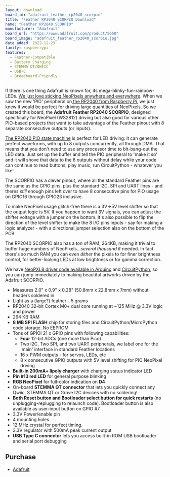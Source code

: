 ```yaml
---
layout: download
board_id: "adafruit_feather_rp2040_scorpio"
title: "Feather RP2040 SCORPIO Download"
name: "Feather RP2040 SCORPIO"
manufacturer: "Adafruit"
board_url: "https://www.adafruit.com/product/5650"
board_image: "adafruit_feather_rp2040_scorpio.jpg"
date_added: 2022-12-23
family: raspberrypi
features:
  - Feather-Compatible
  - Battery Charging
  - STEMMA QT/QWIIC
  - USB-C
  - Breadboard-Friendly
---
```


If there is one thing Adafruit is known for, its mega-blinky-fun-rainbow-LEDs. [We just love sticking NeoPixels anywhere and everywhere](https://www.adafruit.com/category/168). When we saw the new 'PIO' peripheral on[ the RP2040 from Raspberry Pi](https://www.adafruit.com/category/875), we just knew it would be perfect for driving large quantities of NeoPixels. So we created this board, the **Adafruit Feather RP2040 SCORPIO**, designed specifically for NeoPixel (WS2812) driving but also good for various other PIO-based projects that want to take advantage of the Feather pinout with 8 separate consecutive outputs (or inputs).

[The RP2040 PIO state machine](https://learn.adafruit.com/intro-to-rp2040-pio-with-circuitpython) is perfect for LED driving: it can generate perfect waveforms, with up to 8 outputs concurrently, all through DMA. That means that you don't need to use any processor time to bit-bang-out the LED data. Just set up the buffer and tell the PIO peripheral to 'make it so' and it will shove that data to the 8 outputs without delay while your code can continue to read buttons, play music, run CircuitPython - whatever you like!

The SCORPIO has a clever pinout, where all the standard Feather pins are the same as the GPIO pins, plus the standard I2C, SPI and UART lines - and theres *still* enough pins left over to have 8 consecutive pins for PIO usage on GPIO16 through GPIO23 inclusive.

To make NeoPixel usage glitch-free there is a 3V->5V level shifter so that the output logic is 5V. If you happen to want 3V signals, you can adjust the shifter voltage with a jumper on the bottom. It's also possible to flip the direction of the level shifter to make the 8 I/O pins inputs - say for making a logic analyzer - with a directional jumper selection also on the bottom of the PCB.

The RP2040 SCORPIO also has a *ton* of RAM, 264KB, making it trivial to buffer huge numbers of NeoPixels…*several thousand* if needed. In fact there's so much RAM you can even *dither* the pixels to for finer brightness control, for better-looking LEDs at low brightness or for gamma correction.

We have [NeoPXL8 driver code available in Arduino](https://github.com/adafruit/Adafruit_NeoPXL8) and [CircuitPython](https://github.com/adafruit/Adafruit_CircuitPython_NeoPxl8), so you can jump immediately to making beautiful artworks driven by the Adafruit SCORPIO.

- Measures 2.0" x 0.9" x 0.28" (50.8mm x 22.8mm x 7mm) without headers soldered in
- Light as a (large?) feather - 5 grams
- RP2040 32-bit Cortex M0+ dual core running at ~125 MHz @ 3.3V logic and power
- 264 KB RAM
- **8 MB SPI FLASH** chip for storing files and CircuitPython/MicroPython code storage. No EEPROM
- Tons of GPIO! 21 x GPIO pins with following capabilities:
  - **Four** 12-bit ADCs (one more than Pico)
  - Two I2C, Two SPI, and two UART peripherals, we label one for the 'main' interface in standard Feather locations
  - 16 x PWM outputs - for servos, LEDs, etc
  - 8 x consecutive GPIO outputs with 5V level shifting for PIO NeoPixel driving
- **Built-in 200mA+ lipoly charger** with charging status indicator LED
- **Pin #13 red LED** for general purpose blinking
- **RGB NeoPixel** for full-color indication on **D4**
- On-board **STEMMA QT connector** that lets you quickly connect any Qwiic, STEMMA QT or Grove I2C devices with no soldering!
- **Both Reset button and Bootloader select button for quick restarts** (no unplugging-replugging to relaunch code). Bootloader button is also available as user-input button on GPIO #7
- 3.3V Power/enable pin
- 4 mounting holes
- 12 MHz crystal for perfect timing.
- 3.3V regulator with 500mA peak current output
- **USB Type C connector** lets you access built-in ROM USB bootloader and serial port debugging

## Purchase

* [Adafruit](https://www.adafruit.com/product/5650)

